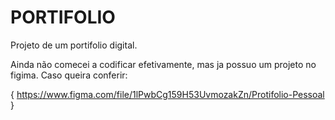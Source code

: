 # PORTIFOLIO
Projeto de um portifolio digital. 

Ainda não comecei a codificar efetivamente, mas ja possuo um projeto no figima. Caso queira conferir:

  { https://www.figma.com/file/1lPwbCg159H53UvmozakZn/Protifolio-Pessoal }
